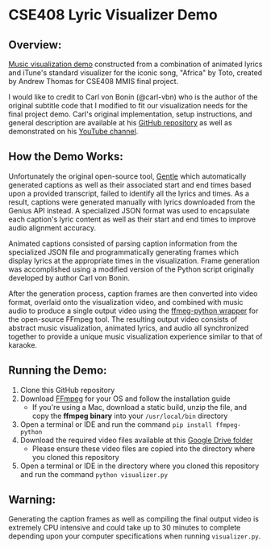 # CSE408 Lyric Visualizer Demo


## Overview:
[Music visualization demo](https://youtu.be/su3WyCkIETI) constructed from a combination of animated lyrics and iTune's standard visualizer for the iconic song, "Africa" by Toto, created by Andrew Thomas for CSE408 MMIS final project.

I would like to credit to Carl von Bonin (@carl-vbn) who is the author of the original subtitle code that I modified to fit our visualization needs for the final project demo. Carl's original implementation, setup instructions, and general description are available at his [GitHub repository](https://github.com/carl-vbn/subtitle-generator) as well as demonstrated on his [YouTube channel](https://youtu.be/8yZ-x-WuFw0).


## How the Demo Works:
Unfortunately the original open-source tool, [Gentle](https://github.com/lowerquality/gentle) which automatically generated captions as well as their associated start and end times based upon a provided transcript, failed to identify all the lyrics and times. As a result, captions were generated manually with lyrics downloaded from the Genius API instead. A specialized JSON format was used to encapsulate each caption's lyric content as well as their start and end times to improve audio alignment accuracy.

Animated captions consisted of parsing caption information from the specialized JSON file and programmatically generating frames which display lyrics at the appropriate times in the visualization. Frame generation was accomplished using a modified version of the Python script originally developed by author Carl von Bonin.

After the generation process, caption frames are then converted into video format, overlaid onto the visualization video, and combined with music audio to produce a single output video using the [ffmeg-python wrapper](https://github.com/kkroening/ffmpeg-python) for the open-source FFmpeg tool. The resulting output video consists of abstract music visualization, animated lyrics, and audio all synchronized together to provide a unique music visualization experience similar to that of karaoke.


## Running the Demo:
1. Clone this GitHub repository
2. Download [FFmpeg](https://www.ffmpeg.org/download.html) for your OS and follow the installation guide
   * If you're using a Mac, download a static build, unzip the file, and copy the **ffmpeg binary** into your ```/usr/local/bin``` directory
3. Open a terminal or IDE and run the command ```pip install ffmpeg-python```
4. Download the required video files available at this [Google Drive folder](https://drive.google.com/drive/folders/1FkWSY-HvCIxcB460NIJnvaL5N91FXyni?usp=sharing)
   * Please ensure these video files are copied into the directory where you cloned this repository
5. Open a terminal or IDE in the directory where you cloned this repository and run the command ```python visualizer.py```


## Warning:
Generating the caption frames as well as compiling the final output video is extremely CPU intensive and could take up to 30 minutes to complete depending upon your computer specifications when running ```visualizer.py```.
